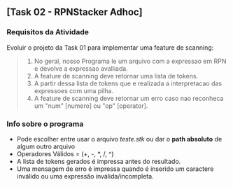 ## [Task 02 - RPNStacker Adhoc]
### Requisitos da Atividade

Evoluir o projeto da Task 01 para implementar uma feature de scanning:
> 1. No geral, nosso Programa le um arquivo com a expressao em RPN e devolve a expressao avalliada.
> 2. A feature de scanning deve retornar uma lista de tokens.
> 3. A partir dessa lista de tokens que e realizada a interpretacao das expressoes com uma pilha.
> 4. A feature de scanning deve retornar um erro caso nao reconheca um "num" [numero] ou "op" [operator].


### Info sobre o programa
* Pode escolher entre usar o arquivo _teste.stk_ ou dar o **path absoluto** de algum outro arquivo
* Operadores Válidos = (+, -, *, /, ^)
* A lista de tokens gerados é impressa antes do resultado.
* Uma mensagem de erro é impressa quando é inserido um caractere inválido ou uma expressão inválida/incompleta. 
